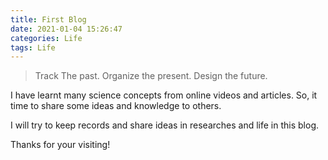 ```yaml
---
title: First Blog
date: 2021-01-04 15:26:47
categories: Life
tags: Life
---
```


> Track The past. Organize the present. Design the future.

I have learnt many science concepts from online videos and articles. So, it time to share some ideas and knowledge to others. 

I will try to keep records and share ideas in researches and life in this blog.

Thanks for your visiting!
